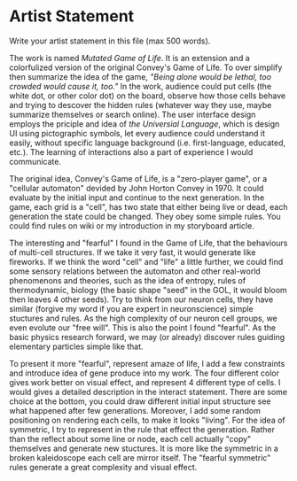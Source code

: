 # Artist Statement

Write your artist statement in this file (max 500 words).

The work is named *Mutated Game of Life*. It is an extension and a colorfulized version of the original Convey's Game of Life. To over simplify then summarize the idea of the game, *"Being alone would be lethal, too crowded would cause it, too."* In the work, audience could put cells (the white dot, or other color dot) on the board, observe how those cells behave and trying to descover the hidden rules (whatever way they use, maybe summarize themselves or search online). The user interface design employs the priciple and idea of *the Universial Language*, which is design UI using pictographic symbols, let every audience could understand it easily, without specific language background (i.e. first-language, educated, etc.). The learning of interactions also a part of experience I would communicate.

The original idea, Convey's Game of Life, is a "zero-player game", or a "cellular automaton" devided by John Horton Convey in 1970. It could evaluate by the initial input and continue to the next generation. In the game, each grid is a "cell", has two state that either being live or dead, each generation the state could be changed. They obey some simple rules. You could find rules on wiki or my introduction in my storyboard article.

The interesting and "fearful" I found in the Game of Life, that the behaviours of multi-cell structures. If we take it very fast, it would generate like fireworks. If we think the word "cell" and "life" a little further, we could find some sensory relations between the automaton and other real-world phenomenons and theories, such as the idea of entropy, rules of thermodynamic, biology (the basic shape "seed" in the GOL, it would bloom then leaves 4 other seeds). Try to think from our neuron cells, they have similar (forgive my word if you are expert in neuronscience) simple stuctures and rules. As the high complexity of our neuron cell groups, we even evolute our "free will". This is also the point I found "fearful". As the basic physics research forward, we may (or already) discover rules guiding elementary particles simple like that.

To present it more "fearful", represent amaze of life, I add a few constraints and introduce idea of gene produce into my work. The four different color gives work better on visual effect, and represent 4 different type of cells. I would gives a detailed description in the interact statement. There are some choice at the bottom, you could draw different initial input structure see what happened after few generations. Moreover, I add some random positioning on rendering each cells, to make it looks "living". For the idea of symmetric, I try to represent in the rule that effect the generation. Rather than the reflect about some line or node, each cell actually "copy" themselves and generate new stuctures. It is more like the symmetric in a broken kaleidoscope each cell are mirror itself. The "fearful symmetric" rules generate a great complexity and visual effect.